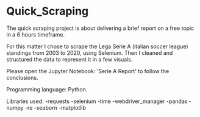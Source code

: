 # Quick_Scraping

The quick scraping project is about delivering a brief report on a free topic in a 6 hours timeframe.

For this matter I chose to scrape the Lega Serie A (italian soccer league) standings from 2003 to 2020, using Selenium. Then I cleaned and structured the data to represent it in a few visuals.

Please open the Jupyter Notebook: 'Serie A Report' to follow the conclusions.

Programming language: Python.

Libraries used:
-requests
-selenium
-time
-webdriver_manager
-pandas
-numpy
-re
-seaborn
-matplotlib


